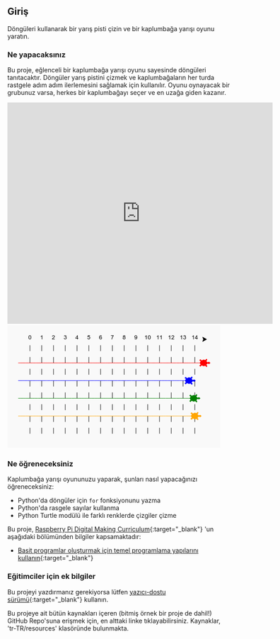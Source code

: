 ## Giriş

Döngüleri kullanarak bir yarış pisti çizin ve bir kaplumbağa yarışı oyunu yaratın.

### Ne yapacaksınız

Bu proje, eğlenceli bir kaplumbağa yarışı oyunu sayesinde döngüleri tanıtacaktır. Döngüler yarış pistini çizmek ve kaplumbağaların her turda rastgele adım adım ilerlemesini sağlamak için kullanılır. Oyunu oynayacak bir grubunuz varsa, herkes bir kaplumbağayı seçer ve en uzağa giden kazanır.

<div class="trinket">
  <iframe src="https://trinket.io/embed/python/9339862606?outputOnly=true&start=result" width="600" height="500" frameborder="0" marginwidth="0" marginheight="0" allowfullscreen>
  </iframe>
  <img src="images/race-finished.png">
</div>

### Ne öğreneceksiniz

Kaplumbağa yarışı oyununuzu yaparak, şunları nasıl yapacağınızı öğreneceksiniz:

+ Python'da döngüler için `for` fonksiyonunu yazma
+ Python'da rasgele sayılar kullanma
+ Python Turtle modülü ile farklı renklerde çizgiler çizme

Bu proje, [Raspberry Pi Digital Making Curriculum](http://rpf.io/curriculum){:target="_blank"} 'un aşağıdaki bölümünden bilgiler kapsamaktadır:

+ [Basit programlar oluşturmak için temel programlama yapılarını kullanın](https://www.raspberrypi.org/curriculum/programming/creator/){:target="_blank"}

### Eğitimciler için ek bilgiler

Bu projeyi yazdırmanız gerekiyorsa lütfen [yazıcı-dostu sürümü](https://projects.raspberrypi.org/tr-TR/projects/turtle-race/print){:target="_blank"} kullanın.

Bu projeye ait bütün kaynakları içeren (bitmiş örnek bir proje de dahil!) GitHub Repo'suna erişmek için, en alttaki linke tıklayabilirsiniz. Kaynaklar, 'tr-TR/resources' klasöründe bulunmakta.